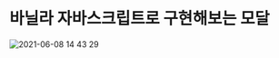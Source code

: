 # 바닐라 자바스크립트로 구현해보는 모달

![2021-06-08 14 43 29](https://user-images.githubusercontent.com/48292190/121129487-fdca1c80-c867-11eb-95f5-4952e1d409f4.gif)
